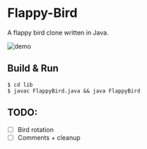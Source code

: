 Flappy-Bird
===========

A flappy bird clone written in Java.

![demo](https://raw.githubusercontent.com/paulkr/Flappy-Bird/master/demo.png)


Build & Run
-----------

```shell
$ cd lib
$ javac FlappyBird.java && java FlappyBird
```


TODO:
-----
- [ ] Bird rotation
- [ ] Comments + cleanup